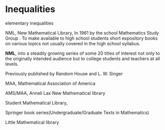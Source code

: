 # Inequalities
elementary inequalities

NML, New Mathematical Library, In 1961 by the school Mathematics Study Group . To make available to high school students short expository books on various topics not usually covered in the high school syllabus.

**NML**, into a steadily growing series of some 20 titles of interest not only to the originally intended audience but to college students and teachers at all levels.

Previously published by Random House and L. W. Singer

MAA, Mathematical Association of America

AMS/MAA, Anneli Lax New Mathematical library

Student Mathematical Library,

Springer book series(Undergraduate/Graduate Texts in Mathematics)

Little Mathematical library







